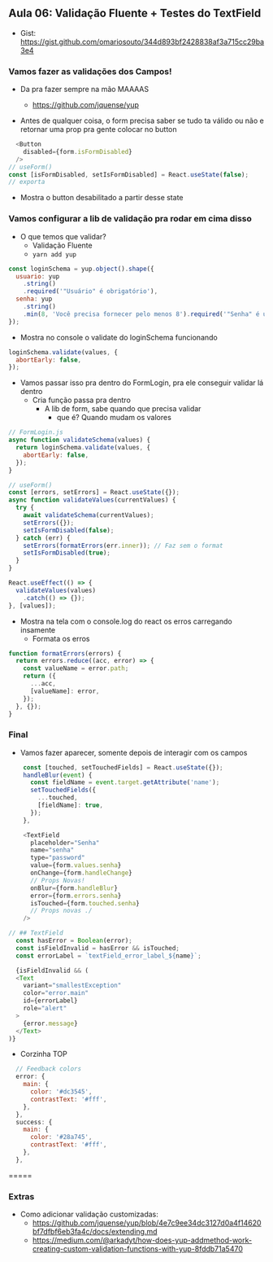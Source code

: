 ## Aula 06: Validação Fluente + Testes do TextField

- Gist: https://gist.github.com/omariosouto/344d893bf2428838af3a715cc29ba3e4
### Vamos fazer as validações dos Campos!
- Da pra fazer sempre na mão MAAAAS
  - https://github.com/jquense/yup

- Antes de qualquer coisa, o form precisa saber se tudo ta válido ou não e retornar uma prop pra gente colocar no button

```js
  <Button
    disabled={form.isFormDisabled}
  />
// useForm()
const [isFormDisabled, setIsFormDisabled] = React.useState(false);
// exporta
```
- Mostra o button desabilitado a partir desse state

### Vamos configurar a lib de validação pra rodar em cima disso
- O que temos que validar?
  - Validação Fluente
  - `yarn add yup`
```js
const loginSchema = yup.object().shape({
  usuario: yup
    .string()
    .required('"Usuário" é obrigatório'),
  senha: yup
    .string()
    .min(8, 'Você precisa fornecer pelo menos 8').required('"Senha" é um campo obrigatório'),
});
```

- Mostra no console o validate do loginSchema funcionando
```js
loginSchema.validate(values, {
  abortEarly: false,
});
```

- Vamos passar isso pra dentro do FormLogin, pra ele conseguir validar lá dentro
  - Cria função passa pra dentro
    - A lib de form, sabe quando que precisa validar
      - que é? Quando mudam os valores
```js
// FormLogin.js
async function validateSchema(values) {
  return loginSchema.validate(values, {
    abortEarly: false,
  });
}

// useForm()
const [errors, setErrors] = React.useState({});
async function validateValues(currentValues) {
  try {
    await validateSchema(currentValues);
    setErrors({});
    setIsFormDisabled(false);
  } catch (err) {
    setErrors(formatErrors(err.inner)); // Faz sem o format
    setIsFormDisabled(true);
  }
}

React.useEffect(() => {
  validateValues(values)
    .catch(() => {});
}, [values]);
```
- Mostra na tela com o console.log do react os erros carregando insamente
  - Formata os erros
```js
function formatErrors(errors) {
  return errors.reduce((acc, error) => {
    const valueName = error.path;
    return ({
      ...acc,
      [valueName]: error,
    });
  }, {});
}
```

### Final
- Vamos fazer aparecer, somente depois de interagir com os campos
```js
    const [touched, setTouchedFields] = React.useState({});
    handleBlur(event) {
      const fieldName = event.target.getAttribute('name');
      setTouchedFields({
        ...touched,
        [fieldName]: true,
      });
    },

    <TextField
      placeholder="Senha"
      name="senha"
      type="password"
      value={form.values.senha}
      onChange={form.handleChange}
      // Props Novas!
      onBlur={form.handleBlur}
      error={form.errors.senha}
      isTouched={form.touched.senha}
      // Props novas ./
    />
```

```js
// ## TextField
  const hasError = Boolean(error);
  const isFieldInvalid = hasError && isTouched;
  const errorLabel = `textField_error_label_${name}`;

  {isFieldInvalid && (
  <Text
    variant="smallestException"
    color="error.main"
    id={errorLabel}
    role="alert"
  >
    {error.message}
  </Text>
)}
```


- Corzinha TOP
```js
  // Feedback colors
  error: {
    main: {
      color: '#dc3545',
      contrastText: '#fff',
    },
  },
  success: {
    main: {
      color: '#28a745',
      contrastText: '#fff',
    },
  },
````


=====
### Extras
- Como adicionar validação customizadas:
  - https://github.com/jquense/yup/blob/4e7c9ee34dc3127d0a4f14620bf7dfbf6eb3fa4c/docs/extending.md
  - https://medium.com/@arkadyt/how-does-yup-addmethod-work-creating-custom-validation-functions-with-yup-8fddb71a5470